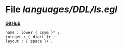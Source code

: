 # File _languages/DDL/ls.egl_
**[GitHub](https://github.com/softlang/yas/blob/master/languages/DDL/ls.egl)**
```
name : lower { csym }* ;
integer : { digit }+ ;
layout : { space }+ ;
```
